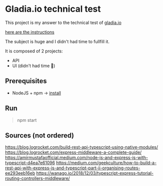 # Gladia.io technical test

This project is my answer to the technical test of [gladia.io](https://gladia.io/)

[here are the instructions](https://gladia.notion.site/senior-fullstack-developer-5bdb09c5ed474c008608bbee0175533f)

The subject is huge and I didn't had time to fullfill it. 

It is composed of 2 projects:
* API
* UI (didn't had time 🙁)

## Prerequisites
* NodeJS + npm -> [install](https://docs.npmjs.com/downloading-and-installing-node-js-and-npm)

## Run
> npm start

## Sources (not ordered)
https://blog.logrocket.com/build-rest-api-typescript-using-native-modules/
https://blog.logrocket.com/express-middleware-a-complete-guide/
https://amirmustafaofficial.medium.com/node-js-and-express-js-with-typescript-d4ea7e61096
https://medium.com/geekculture/how-to-build-a-rest-api-with-express-js-and-typescript-part-ii-organising-routes-ee293eeb16eb
https://wanago.io/2018/12/03/typescript-express-tutorial-routing-controllers-middleware/